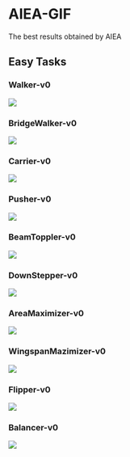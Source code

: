 # AIEA-GIF

The best results obtained by AIEA

## Easy Tasks
### Walker-v0
<img src="https://github.com/shuleiLiu/AIEA-GIF/blob/main/task_gif/Walker-v0_10.598.gif" />

### BridgeWalker-v0
<img src="https://github.com/shuleiLiu/AIEA-GIF/blob/main/task_gif/BridgeWalker-v0_6.539.gif" />

### Carrier-v0
<img src="https://github.com/shuleiLiu/AIEA-GIF/blob/main/task_gif/Carrier-v0_10.512.gif" />

### Pusher-v0
<img src="https://github.com/shuleiLiu/AIEA-GIF/blob/main/task_gif/Pusher-v0_9.49.gif" />

### BeamToppler-v0
<img src="https://github.com/shuleiLiu/AIEA-GIF/blob/main/task_gif/BeamToppler-v0_8.87.gif" />

### DownStepper-v0
<img src="https://github.com/shuleiLiu/AIEA-GIF/blob/main/task_gif/DownStepper-v0_9.031.gif" />

### AreaMaximizer-v0
<img src="https://github.com/shuleiLiu/AIEA-GIF/blob/main/task_gif/AreaMaximizer-v0_2.572.gif" />

### WingspanMazimizer-v0
<img src="https://github.com/shuleiLiu/AIEA-GIF/blob/main/task_gif/WingspanMazimizer-v0_0.819.gif" />

### Flipper-v0
<img src="https://github.com/shuleiLiu/AIEA-GIF/blob/main/task_gif/Flipper-v0_32.11.gif" />

### Balancer-v0
<img src="https://github.com/shuleiLiu/AIEA-GIF/blob/main/task_gif/Balancer-v0_0.126.gif" />
